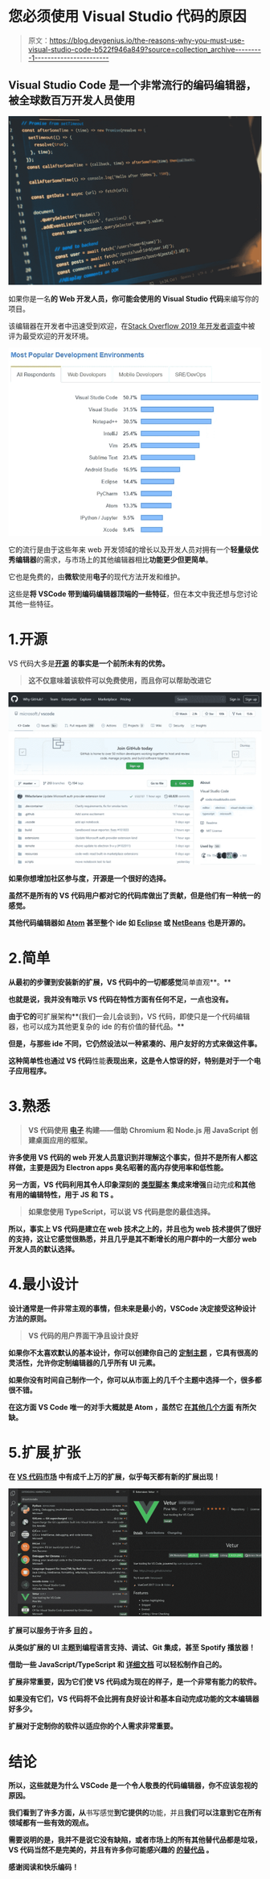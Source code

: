 # 您必须使用 Visual Studio 代码的原因

> 原文：<https://blog.devgenius.io/the-reasons-why-you-must-use-visual-studio-code-b522f946a849?source=collection_archive---------1----------------------->

## Visual Studio Code 是一个非常流行的编码编辑器，被全球数百万开发人员使用

![](img/ac9501cd62ba851a2d898026c1ca9948.png)

如果你是一名**的 Web 开发人员，**你可能会使用**的 Visual Studio 代码**来编写你的项目。

该编辑器在开发者中迅速受到欢迎，在[Stack Overflow 2019 年开发者调查](https://insights.stackoverflow.com/survey/2019)中被评为最受欢迎的开发环境。

![](img/1d8dfaa5bca395c7875947c24a4eccad.png)

它的流行是由于这些年来 web 开发领域的增长以及开发人员对拥有一个**轻量级优秀编辑器**的需求，与市场上的其他编辑器相比**功能更少但更简单**。

它也是免费的，由**微软**使用**电子**的现代方法开发和维护。

这些是**将 VSCode 带到编码编辑器顶端的一些特征**，但在本文中我还想与您讨论其他一些特征。

# 1.开源

VS 代码大多是[](https://areknawo.com/vs-code-is-not-what-it-seems/)**[**开源**](https://github.com/microsoft/vscode) 的事实是一个前所未有的优势。**

> **这不仅意味着该软件可以免费使用，而且你可以帮助改进它**

**![](img/58f2dbdeb755554354e5e940c129dd05.png)**

**如果你想增加社区参与度，开源是一个很好的选择。**

**虽然不是所有的 VS 代码用户都对它的代码库做出了贡献，但是他们有一种统一的感觉。**

**其他代码编辑器如 [**Atom**](https://atom.io/) 甚至整个 ide 如 [**Eclipse**](https://www.eclipse.org/) 或 [**NetBeans**](https://netbeans.org/) 也是开源的。**

# **2.简单**

**从最初的步骤到安装新的扩展，VS 代码中的一切都感觉**简单直观**。**

**也就是说，我并没有暗示 VS 代码在特性方面有任何不足，一点也没有。**

**由于它的**可扩展架构**(我们一会儿会谈到)，VS 代码，即使只是一个代码编辑器，也可以成为其他更复杂的 ide 的有价值的替代品。**

**但是，与那些 ide 不同，它仍然设法以一种紧凑的、用户友好的方式来做这件事。**

**这种简单性也通过 VS 代码**性能**表现出来，这是令人惊讶的好，特别是对于一个电子应用程序。**

# **3.熟悉**

> **VS 代码使用 [**电子**](https://www.electronjs.org/) 构建——借助 **Chromium** 和 **Node.js** 用 JavaScript 创建桌面应用的框架。**

**许多使用 VS 代码的 web 开发人员意识到并理解这个事实，但并不是所有人都这样做，主要是因为 Electron apps 臭名昭著的高内存使用率和低性能。**

**另一方面，VS 代码利用其令人印象深刻的 [**类型脚本**](https://www.typescriptlang.org/) 集成来增强**自动完成**和其他有用的编辑特性，用于 **JS** 和 **TS** 。**

> **如果您使用 TypeScript，可以说 VS 代码是您的最佳选择。**

**所以，事实上 VS 代码是建立在 web 技术之上的，并且也为 web 技术提供了很好的支持，这让它感觉很熟悉，并且几乎是其不断增长的用户群中的一大部分 web 开发人员的默认选择。**

# **4.最小设计**

**设计通常是一件非常主观的事情，但未来是最小的，VSCode 决定接受这种设计方法的原则。**

> **VS 代码的用户界面干净且设计良好**

**如果你不太喜欢默认的基本设计，你可以创建你自己的 [**定制主题**](https://areknawo.com/5-of-the-best-vs-code-themes-compared-an-opinionated-review/) **，它具有很高的灵活性，允许你定制编辑器的几乎所有 UI 元素。****

**如果你没有时间自己制作一个，**你可以从市面上的几千个主题中选择一个**，很多都很不错。**

**在这方面 VS Code 唯一的对手大概就是 **Atom** ，虽然它 [**在其他几个方面**](https://areknawo.com/vs-code-vs-atom-how-to-decide/) 有所欠缺。**

# **5.扩展ˌ扩张**

**在 [**VS 代码市场**](https://marketplace.visualstudio.com/vscode) 中有成千上万的扩展，似乎每天都有新的扩展出现！**

**![](img/6b727e23d6ea2281cb01afb0786eb439.png)**

**扩展可以服务于许多 [**目的**](https://areknawo.com/5-essential-vs-code-extensions-for-web-development/) 。**

**从类似扩展的 UI 主题到编程语言支持、调试、Git 集成，甚至 Spotify 播放器！**

**借助一些 JavaScript/TypeScript 和 [**详细文档**](https://code.visualstudio.com/api) 可以轻松制作自己的。**

**扩展非常重要，因为它们使 VS 代码成为现在的样子，**是一个非常有能力的软件**。**

**如果没有它们，VS 代码将不会比拥有良好设计和基本自动完成功能的文本编辑器好多少。**

**扩展对于定制你的软件以适应你的个人需求非常重要。**

# **结论**

**所以，这些就是为什么 VSCode 是一个令人敬畏的代码编辑器，你不应该忽视的原因。**

**我们看到了许多方面，从**书写感觉**到它提供的**功能，并且**我们可以注意到它在所有领域都有一些有效的观点。**

**需要说明的是，我并不是说它没有缺陷，或者市场上的所有其他替代品都是垃圾， **VS 代码当然不是完美的**，并且有许多你可能感兴趣的 [**的替代品**](https://areknawo.com/top-7-vs-code-alternatives/) 。**

**感谢阅读和快乐编码！**